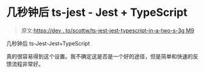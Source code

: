 # 几秒钟后 ts-jest - Jest + TypeScript

> 原文:[https://dev . to/scottw/ts-jest-jest-typescript-in-a-two-s-3g M9](https://dev.to/scottw/ts-jest-jest-typescript-in-a-couple-of-seconds-3gm9)

几秒钟后 ts-Jest-Jest+TypeScript

真的很容易得到这个设置。我不确定这是否是一个好的途径，但是简单和快速的反馈流程非常好。